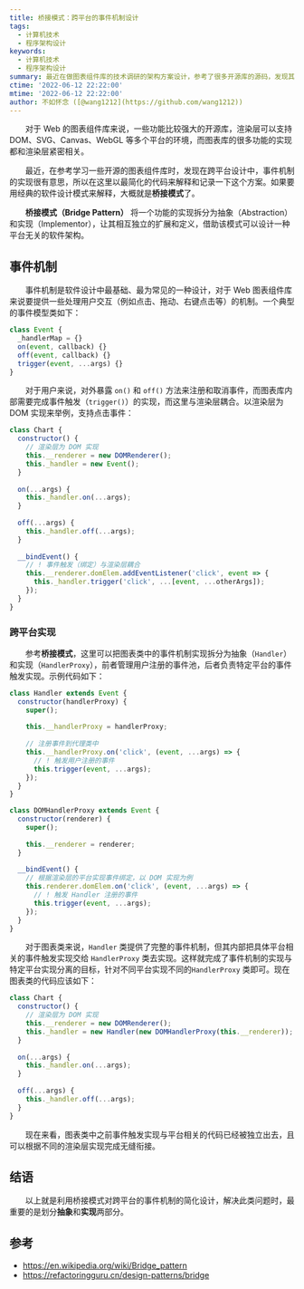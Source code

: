 ```yaml
---
title: 桥接模式：跨平台的事件机制设计
tags:
  - 计算机技术
  - 程序架构设计
keywords:
  - 计算机技术
  - 程序架构设计
summary: 最近在做图表组件库的技术调研的架构方案设计，参考了很多开源库的源码，发现其中跨平台的事件机制设计很值得学习，如果要用软件设计模式来解释，那大概就是桥接模式了。
ctime: '2022-06-12 22:22:00'
mtime: '2022-06-12 22:22:00'
author: 不如怀念 ([@wang1212](https://github.com/wang1212))
---
```


　　对于 Web 的图表组件库来说，一些功能比较强大的开源库，渲染层可以支持 DOM、SVG、Canvas、WebGL 等多个平台的环境，而图表库的很多功能的实现都和渲染层紧密相关。
  
　　最近，在参考学习一些开源的图表组件库时，发现在跨平台设计中，事件机制的实现很有意思，所以在这里以最简化的代码来解释和记录一下这个方案。如果要用经典的软件设计模式来解释，大概就是**桥接模式**了。
  
　　**桥接模式（Bridge Pattern）** 将一个功能的实现拆分为抽象（Abstraction）和实现（Implementor），让其相互独立的扩展和定义，借助该模式可以设计一种平台无关的软件架构。
  
## 事件机制

　　事件机制是软件设计中最基础、最为常见的一种设计，对于 Web 图表组件库来说要提供一些处理用户交互（例如点击、拖动、右键点击等）的机制。一个典型的事件模型类如下：
  
```js
class Event {
  _handlerMap = {}
  on(event, callback) {}
  off(event, callback) {}
  trigger(event, ...args) {}
}
```
 
　　对于用户来说，对外暴露 `on()` 和 `off()` 方法来注册和取消事件，而图表库内部需要完成事件触发（`trigger()`）的实现，而这里与渲染层耦合。以渲染层为 DOM 实现来举例，支持点击事件：
  
```js
class Chart {
  constructor() {
    // 渲染层为 DOM 实现
    this.__renderer = new DOMRenderer();
    this._handler = new Event();
  }
    
  on(...args) {
    this._handler.on(...args);
  }
    
  off(...args) {
    this._handler.off(...args);
  }
    
  __bindEvent() {
    // ! 事件触发（绑定）与渲染层耦合
    this.__renderer.domElem.addEventListener('click', event => {
      this._handler.trigger('click', ...[event, ...otherArgs]);
    });
  }
}
```

### 跨平台实现

　　参考**桥接模式**，这里可以把图表类中的事件机制实现拆分为抽象（`Handler`）和实现（`HandlerProxy`），前者管理用户注册的事件池，后者负责特定平台的事件触发实现。示例代码如下：
  
```js
class Handler extends Event {
  constructor(handlerProxy) {
    super();
    
    this.__handlerProxy = handlerProxy;
    
    // 注册事件到代理类中
    this.__handlerProxy.on('click', (event, ...args) => {
      // ! 触发用户注册的事件
      this.trigger(event, ...args);
    });
  }
}

class DOMHandlerProxy extends Event {
  constructor(renderer) {
    super();
    
    this.__renderer = renderer;
  }
    
  __bindEvent() {
    // 根据渲染层的平台实现事件绑定，以 DOM 实现为例
    this.renderer.domElem.on('click', (event, ...args) => {
      // ! 触发 Handler 注册的事件
      this.trigger(event, ...args);
    });
  }
}
```

　　对于图表类来说，`Handler` 类提供了完整的事件机制，但其内部把具体平台相关的事件触发实现交给 `HandlerProxy` 类去实现。这样就完成了事件机制的实现与特定平台实现分离的目标，针对不同平台实现不同的`HandlerProxy` 类即可。现在图表类的代码应该如下：
  
```js
class Chart {
  constructor() {
    // 渲染层为 DOM 实现
    this.__renderer = new DOMRenderer();
    this._handler = new Handler(new DOMHandlerProxy(this.__renderer));
  }
    
  on(...args) {
    this._handler.on(...args);
  }
    
  off(...args) {
    this._handler.off(...args);
  }
}
```

　　现在来看，图表类中之前事件触发实现与平台相关的代码已经被独立出去，且可以根据不同的渲染层实现完成无缝衔接。

## 结语

　　以上就是利用桥接模式对跨平台的事件机制的简化设计，解决此类问题时，最重要的是划分**抽象**和**实现**两部分。

## 参考

- https://en.wikipedia.org/wiki/Bridge_pattern
- https://refactoringguru.cn/design-patterns/bridge